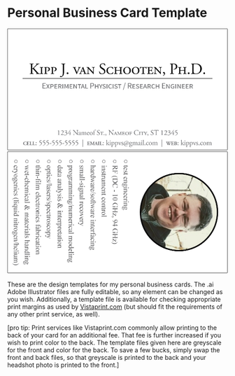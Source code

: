 # Personal Business Card Template
![Card Front](/front_final.png?raw=true "Card Front")  
![Card Back](/back_final.png?raw=true "Card Back")  

These are the design templates for my personal business cards. The .ai Adobe Illustrator files are fully editable, so any element can be changed as you wish. Additionally, a template file is available for checking appropriate print margins as used by [Vistaprint.com](https://www.vistaprint.com/) (but should fit the requirements of any other print service, as well). 

[pro tip: Print services like Vistaprint.com commonly allow printing to the back of your card for an additional fee. That fee is further increased if you wish to print color to the back. The template files given here are greyscale for the front and color for the back. To save a few bucks, simply swap the front and back files, so that greyscale is printed to the back and your headshot photo is printed to the front.]